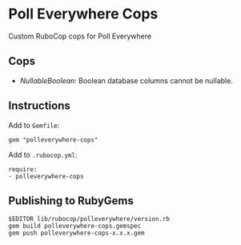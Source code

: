 # Poll Everywhere Cops

Custom RuboCop cops for Poll Everywhere

## Cops

- *NullableBoolean*: Boolean database columns cannot be nullable.

## Instructions

Add to `Gemfile`:

```
gem "polleverywhere-cops"
```

Add to `.rubocop.yml`:

```
require:
- polleverywhere-cops
```

## Publishing to RubyGems

```
$EDITOR lib/rubocop/polleverywhere/version.rb
gem build polleverywhere-cops.gemspec
gem push polleverywhere-cops-x.x.x.gem
```
